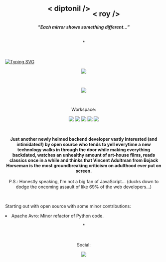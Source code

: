 <h1 align="center">
  <sup>< diptonil /></sup>
  <sub>< roy /></sub>
</h1>

<h6 align="center">
  <b><i>"Each mirror shows something different..."</i></b>
</h6>

<p align="center">
  *
</p>

<br />

[![Typing SVG](https://readme-typing-svg.herokuapp.com/?center=true&vCenter=true&color=9D00FF&duration=2500&font=Bahnschrift&lines=Backend+Web+Development;DevOps;Project+Management;API+Design+and+Development)](https://git.io/typing-svg)

<p align="center">
  <a href="https://skillicons.dev">
    <img src="https://skillicons.dev/icons?i=java,gcp,python&theme=light" />
  </a>
</p>

<br />

<p align="center">
  <a href="https://skillicons.dev">
    <img src="https://skillicons.dev/icons?i=django,postgres,redis,selenium,maven,gradle,heroku,docker&theme=light" />
  </a>
</p>

<br />

<p align="center">
  Workspace:
</p>

<p align="center">
  <img src="https://img.shields.io/badge/windows-%230078D6.svg?&style=for-the-badge&logo=windows&logoColor=white" />
  <img src="https://img.shields.io/badge/intel-core%20i5%208th-%230071C5.svg?&style=for-the-badge&logo=intel&logoColor=white" />
  <img src="https://img.shields.io/badge/RAM-8GB-%230071C5.svg?&style=for-the-badge&logoColor=white" />
  <img src="https://img.shields.io/badge/AMD-ED1C24.svg?&style=for-the-badge&logo=amd&logoColor=white" />
  <img src="https://img.shields.io/badge/Visual_Studio_Code-0078D4?style=for-the-badge&logo=visual%20studio%20code&logoColor=white" />
  
</p>

<br />

<p align="center">
  <b>Just another newly helmed backend developer vastly interested (and intimidated!) by open source who tends to yell everytime a new technology walks in through the door while making everything backdated, watches an unhealthy amount of art-house films, reads classics once in a while and thinks that Vincent Adultman from Bojack Horseman is the most groundbreaking criticism on adulthood ever put on screen.</b>
  <br /><br />
  P.S.: Honestly speaking, I'm not a big fan of JavaScript... (ducks down to dodge the oncoming assault of like 69% of the web developers...)
</p>

<br />

<p>
  Starting out with open source with some minor contributions:
  <li>Apache Avro: Minor refactor of Python code.</li>
</p>

<p align="center">
  *
</p>

<br />

<p align="center">
  Social:
</p>

<p align="center">
  <a href="https://www.linkedin.com/in/diptonil-roy/">
    <img src="https://img.shields.io/badge/linkedin-%230077B5.svg?&style=for-the-badge&logo=linkedin&logoColor=white" />
  </a>
</p>


